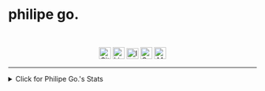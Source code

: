 <p align="center"><h1>philipe go.</h1></p>
<br>
<p align="center">
  <a href="https://github.com/philipe-go"><img alt="GitHub" title="GitHub" height="24" width="24" src="./image/github2.png"></a>
  <a href="https://linkedin.com/in/philipe-go"><img alt="LinkedIn" title="LinkedIn" height="24" width="24" src="./image/linkedin2.png"></a>
  <a href="https://philipego.itch.io/"><img alt="ItchIO" title="Itch.IO" height="22" width="24" src="./image/itchio2.png"></a>
  <a href="https://www.codewars.com/users/philipe-go"><img alt="Codewars" title="CodeWars" height="24" width="24" src="./image/codewars.png"></a>
  <a href="mailto:philipe.ng@pm.net"><img alt="Mail" title="Mail" height="24" width="24" src="./image/mail.png"></a>
</p>
<hr>

<details>
<summary>Click for Philipe Go.'s Stats</summary>
<p align="center">
[![Top Langs](https://github-readme-stats.vercel.app/api/top-langs/?username=philipe-go&layout=compact)](https://github.com/philipe-go)
[![Github stats](https://github-readme-stats.vercel.app/api?username=philipe-go&lhide_border=true&hide_title=true)](https://github.com/philipe-go)
</p>
<p align="center">
[![Code Wars](https://www.codewars.com/users/philipe-go/badges/micro)](https://www.codewars.com/users/philipe-go)
</p>
<br>
</details> 
